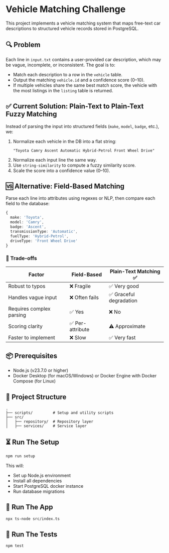 # Vehicle Matching Challenge

This project implements a vehicle matching system that maps free-text car descriptions to structured vehicle records stored in PostgreSQL.

## 🔍 Problem
Each line in `input.txt` contains a user-provided car description, which may be vague, incomplete, or inconsistent. The goal is to:
- Match each description to a row in the `vehicle` table.
- Output the matching `vehicle.id` and a confidence score (0–10).
- If multiple vehicles share the same best match score, the vehicle with the most listings in the `listing` table is returned.

## ✅ Current Solution: Plain-Text to Plain-Text Fuzzy Matching
Instead of parsing the input into structured fields (`make`, `model`, `badge`, etc.), we:

1. Normalize each vehicle in the DB into a flat string:
   ```
   "Toyota Camry Ascent Automatic Hybrid-Petrol Front Wheel Drive"
   ```
2. Normalize each input line the same way.
3. Use `string-similarity` to compute a fuzzy similarity score.
4. Scale the score into a confidence value (0–10).

## 🆚 Alternative: Field-Based Matching
Parse each line into attributes using regexes or NLP, then compare each field to the database:
```ts
{
  make: 'Toyota',
  model: 'Camry',
  badge: 'Ascent',
  transmissionType: 'Automatic',
  fuelType: 'Hybrid-Petrol',
  driveType: 'Front Wheel Drive'
}
```

### 🚧 Trade-offs
| Factor                        | Field-Based                  | Plain-Text Matching ✅     |
|------------------------------|------------------------------|----------------------------|
| Robust to typos              | ❌ Fragile                   | ✅ Very good               |
| Handles vague input          | ❌ Often fails               | ✅ Graceful degradation     |
| Requires complex parsing     | ✅ Yes                       | ❌ No                      |
| Scoring clarity              | ✅ Per-attribute             | ⚠️ Approximate              |
| Faster to implement          | ❌ Slow                      | ✅ Very fast                |

## 📦 Prerequisites

- Node.js (v23.7.0 or higher)
- Docker Desktop (for macOS/Windows) or Docker Engine with Docker Compose (for Linux)

## 📁 Project Structure

  ```folder
  .
  ├── scripts/         # Setup and utility scripts
  ├── src/
  │   ├── repository/  # Repository layer 
  │   ├── services/    # Service layer
  ```

## ⏳ Run The Setup
```bash
npm run setup
```
This will:
  - Set up Node.js environment
  - Install all dependencies
  - Start PostgreSQL docker instance
  - Run database migrations

## 🚀 Run The App
```bash
npx ts-node src/index.ts
```

## 🧪 Run The Tests
```bash
npm test
```